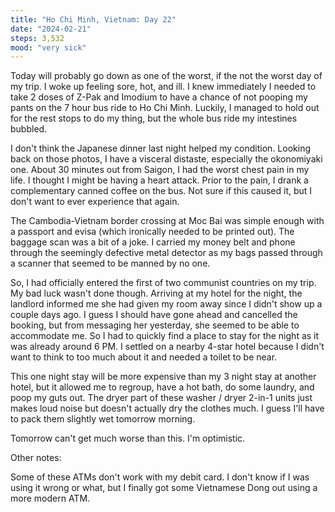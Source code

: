 ```yaml
---
title: "Ho Chi Minh, Vietnam: Day 22"
date: "2024-02-21"
steps: 3,532
mood: "very sick"
---
```


Today will probably go down as one of the worst, if the not the worst day of my trip. I woke up feeling sore, hot, and ill. I knew immediately I needed to take 2 doses of Z-Pak and Imodium to have a chance of not pooping my pants on the 7 hour bus ride to Ho Chi Minh. Luckily, I managed to hold out for the rest stops to do my thing, but the whole bus ride my intestines bubbled.

I don't think the Japanese dinner last night helped my condition. Looking back on those photos, I have a visceral distaste, especially the okonomiyaki one. About 30 minutes out from Saigon, I had the worst chest pain in my life. I thought I might be having a heart attack. Prior to the pain, I drank a complementary canned coffee on the bus. Not sure if this caused it, but I don't want to ever experience that again.

The Cambodia-Vietnam border crossing at Moc Bai was simple enough with a passport and evisa (which ironically needed to be printed out). The baggage scan was a bit of a joke. I carried my money belt and phone through the seemingly defective metal detector as my bags passed through a scanner that seemed to be manned by no one.

So, I had officially entered the first of two communist countries on my trip. My bad luck wasn't done though. Arriving at my hotel for the night, the landlord informed me she had given my room away since I didn't show up a couple days ago. I guess I should have gone ahead and cancelled the booking, but from messaging her yesterday, she seemed to be able to accommodate me. So I had to quickly find a place to stay for the night as it was already around 6 PM. I settled on a nearby 4-star hotel because I didn't want to think to too much about it and needed a toilet to be near.

This one night stay will be more expensive than my 3 night stay at another hotel, but it allowed me to regroup, have a hot bath, do some laundry, and poop my guts out. The dryer part of these washer / dryer 2-in-1 units just makes loud noise but doesn't actually dry the clothes much. I guess I'll have to pack them slightly wet tomorrow morning.

Tomorrow can't get much worse than this. I'm optimistic.

Other notes:

Some of these ATMs don't work with my debit card. I don't know if I was using it wrong or what, but I finally got some Vietnamese Dong out using a more modern ATM.
